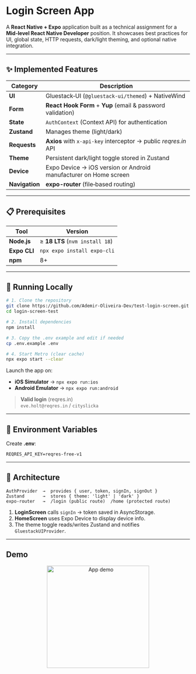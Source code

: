# Login Screen App

A **React Native + Expo** application built as a technical assignment for a **Mid‑level React Native Developer** position. It showcases best practices for UI, global state, HTTP requests, dark/light theming, and optional native integration.

---

## ✨ Implemented Features

| Category       | Description                                                      |
| -------------- | ---------------------------------------------------------------- |
| **UI**         | Gluestack‑UI (`@gluestack-ui/themed`) + NativeWind               |
| **Form**       | **React Hook Form** + **Yup** (email & password validation)      |
| **State**      | `AuthContext` (Context API) for authentication                   |
| **Zustand**    | Manages theme (light/dark)                                       |
| **Requests**   | **Axios** with `x-api-key` interceptor → public *reqres.in* API  |
| **Theme**      | Persistent dark/light toggle stored in Zustand                   |
| **Device**     | Expo Device → iOS version or Android manufacturer on Home screen |
| **Navigation** | **expo-router** (file‑based routing)                             |

---

## 📋 Prerequisites

| Tool         | Version                         |
| ------------ | ------------------------------- |
| **Node.js**  | ≥ **18 LTS** (`nvm install 18`) |
| **Expo CLI** | `npx expo install expo-cli`     |
| **npm**      | 8+                              |

---

## 🚀 Running Locally

```bash
# 1. Clone the repository
git clone https://github.com/Ademir-Oliveira-Dev/test-login-screen.git
cd login-screen-test

# 2. Install dependencies
npm install

# 3. Copy the .env example and edit if needed
cp .env.example .env

# 4. Start Metro (clear cache)
npx expo start --clear
```

Launch the app on:

- **iOS Simulator** → `npx expo run:ios`
- **Android Emulator** → `npx expo run:android`

> **Valid login** (reqres.in)\
> `eve.holt@reqres.in` / `cityslicka`

---

## 🔐 Environment Variables

Create **.env**:

```env
REQRES_API_KEY=reqres-free-v1
```

---

## 🧩 Architecture

```text
AuthProvider  →  provides { user, token, signIn, signOut }
Zustand       →  stores { theme: 'light' | 'dark' }
expo-router   →  /login (public route)  /home (protected route)
```

1. **LoginScreen** calls `signIn` → token saved in AsyncStorage.
2. **HomeScreen** uses Expo Device to display device info.
3. The theme toggle reads/writes Zustand and notifies `GluestackUIProvider`.

---

## Demo
<p align="center">
  <img src="https://github.com/Ademir-Oliveira-Dev/test-login-screen/blob/develop/login-screen-test/assets/images/login-record.gif" alt="App demo" width="280" />
</p>
